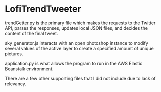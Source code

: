 # LofiTrendTweeter

trendGetter.py is the primary file which makes the requests to the Twitter API, parses the responses, updates local JSON files, and decides the content of the final tweet.

sky_generator.js interacts with an open photoshop instance to modify several values of the active layer to create a specified amount of unique pictures.

application.py is what allows the program to run in the AWS Elastic Beanstalk environment.

There are a few other supporting files that I did not include due to lack of relevancy.
